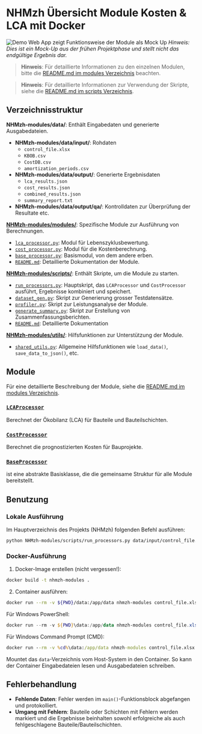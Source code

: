 # NHMzh Übersicht Module Kosten & LCA mit Docker

![Demo Web App zeigt Funktionsweise der Module als Mock Up](assets/Demo_webApp.gif)
_Hinweis: Dies ist ein Mock-Up aus der frühen Projektphase und stellt nicht das endgültige Ergebnis dar._

> **Hinweis**: Für detaillierte Informationen zu den einzelnen Modulen, bitte die [README.md im modules Verzeichnis](modules/README.md) beachten.

> **Hinweis**: Für detaillierte Informationen zur Verwendung der Skripte, siehe die [README.md im scripts Verzeichnis](scripts/README.md).

## Verzeichnisstruktur

**NHMzh-modules/data/**: Enthält Eingabedaten und generierte Ausgabedateien.

- **NHMzh-modules/data/input/**: Rohdaten
  - `control_file.xlsx`
  - `KBOB.csv`
  - `CostDB.csv`
  - `amortization_periods.csv`
- **NHMzh-modules/data/output/**: Generierte Ergebnisdaten
  - `lca_results.json`
  - `cost_results.json`
  - `combined_results.json`
  - `summary_report.txt`
- **NHMzh-modules/data/output/qa/**: Kontrolldaten zur Überprüfung der Resultate etc.

[**NHMzh-modules/modules/**](modules/): Spezifische Module zur Ausführung von Berechnungen.

- [`lca_processor.py`](modules/lca_processor.py): Modul für Lebenszyklusbewertung.
- [`cost_processor.py`](modules/cost_processor.py): Modul für die Kostenberechnung.
- [`base_processor.py`](modules/base_processor.py): Basismodul, von dem andere erben.
- [`README.md`](modules/README.md): Detaillierte Dokumentation der Module.

[**NHMzh-modules/scripts/**](scripts/): Enthält Skripte, um die Module zu starten.

- [`run_processors.py`](scripts/run_processors.py): Hauptskript, das `LCAProcessor` und `CostProcessor` ausführt, Ergebnisse kombiniert und speichert.
- [`dataset_gen.py`](scripts/dataset_gen.py): Skript zur Generierung grosser Testdatensätze.
- [`profiler.py`](scripts/profiler.py): Skript zur Leistungsanalyse der Module.
- [`generate_summary.py`](scripts/generate_summary.py): Skript zur Erstellung von Zusammenfassungsberichten.
- [`README.md`](scripts/README.md): Detaillierte Dokumentation

[**NHMzh-modules/utils/**](utils/): Hilfsfunktionen zur Unterstützung der Module.

- [`shared_utils.py`](utils/shared_utils.py): Allgemeine Hilfsfunktionen wie `load_data()`, `save_data_to_json()`, etc.

## Module

Für eine detaillierte Beschreibung der Module, siehe die [README.md im modules Verzeichnis](modules/README.md).

### [`LCAProcessor`](modules/lca_processor.py)

Berechnet der Ökobilanz (LCA) für Bauteile und Bauteilschichten.

### [`CostProcessor`](modules/cost_processor.py)

Berechnet die prognostizierten Kosten für Bauprojekte.

### [`BaseProcessor`](modules/base_processor.py)

ist eine abstrakte Basisklasse, die die gemeinsame Struktur für alle Module bereitstellt.

## Benutzung

### Lokale Ausführung

Im Hauptverzeichnis des Projekts (NHMzh) folgenden Befehl ausführen:

```bash
python NHMzh-modules/scripts/run_processors.py data/input/control_file.xlsx
```

### Docker-Ausführung

1. Docker-Image erstellen (nicht vergessen!):

```bash
docker build -t nhmzh-modules .
```

2. Container ausführen:

```bash
docker run --rm -v ${PWD}/data:/app/data nhmzh-modules control_file.xlsx
```

Für Windows PowerShell:

```powershell
docker run --rm -v ${PWD}\data:/app/data nhmzh-modules control_file.xlsx
```

Für Windows Command Prompt (CMD):

```cmd
docker run --rm -v %cd%\data:/app/data nhmzh-modules control_file.xlsx
```

Mountet das `data`-Verzeichnis vom Host-System in den Container. So kann der Container Eingabedateien lesen und Ausgabedateien schreiben.

## Fehlerbehandlung

- **Fehlende Daten**: Fehler werden im `main()`-Funktionsblock abgefangen und protokolliert.
- **Umgang mit Fehlern**: Bauteile oder Schichten mit Fehlern werden markiert und die Ergebnisse beinhalten sowohl erfolgreiche als auch fehlgeschlagene Bauteile/Bauteilschichten.
